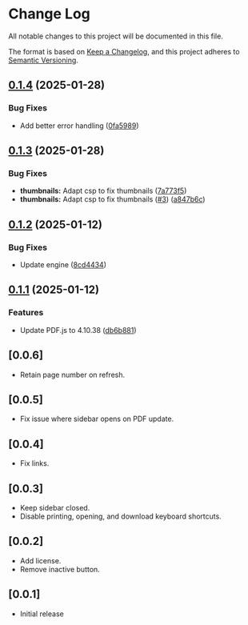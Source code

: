 # Change Log

All notable changes to this project will be documented in this file.

The format is based on [Keep a Changelog](https://keepachangelog.com/en/1.0.0/),
and this project adheres to [Semantic Versioning](https://semver.org/spec/v2.0.0.html).

## [0.1.4](https://github.com/mathematic-inc/vscode-pdf/compare/v0.1.3...v0.1.4) (2025-01-28)


### Bug Fixes

* Add better error handling ([0fa5989](https://github.com/mathematic-inc/vscode-pdf/commit/0fa5989c7c7225daa98481f75a6c8dd75197ced3))

## [0.1.3](https://github.com/mathematic-inc/vscode-pdf/compare/v0.1.2...v0.1.3) (2025-01-28)


### Bug Fixes

* **thumbnails:** Adapt csp to fix thumbnails ([7a773f5](https://github.com/mathematic-inc/vscode-pdf/commit/7a773f5e3e1e835fb15a15d2774e06d0feab80a1))
* **thumbnails:** Adapt csp to fix thumbnails ([#3](https://github.com/mathematic-inc/vscode-pdf/issues/3)) ([a847b6c](https://github.com/mathematic-inc/vscode-pdf/commit/a847b6cc922fa3845efe76956e5bb9cd23a62dec))

## [0.1.2](https://github.com/mathematic-inc/vscode-pdf/compare/v0.1.1...v0.1.2) (2025-01-12)


### Bug Fixes

* Update engine ([8cd4434](https://github.com/mathematic-inc/vscode-pdf/commit/8cd4434985a1d961e6db8e0a7338d9d89ae9efe1))

## [0.1.1](https://github.com/mathematic-inc/vscode-pdf/compare/v0.1.0...v0.1.1) (2025-01-12)


### Features

* Update PDF.js to 4.10.38 ([db6b881](https://github.com/mathematic-inc/vscode-pdf/commit/db6b8813c9a18bfbd39276d35ec313f2702134d6))

## [0.0.6]

- Retain page number on refresh.

## [0.0.5]

- Fix issue where sidebar opens on PDF update.

## [0.0.4]

- Fix links.

## [0.0.3]

- Keep sidebar closed.
- Disable printing, opening, and download keyboard shortcuts.

## [0.0.2]

- Add license.
- Remove inactive button.

## [0.0.1]

- Initial release
